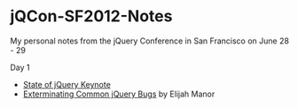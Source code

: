 jQCon-SF2012-Notes
==================

My personal notes from the jQuery Conference in San Francisco on June 28 - 29

Day 1

* [State of jQuery Keynote](/RedWolves/jQCon-SF2012-Notes/blob/master/Day1/state-of-jquery.md)
* [Exterminating Common jQuery Bugs](/RedWolves/jQCon-SF2012-Notes/blob/master/Day1/exterminating-common-jquery-bugs.md) by Elijah Manor